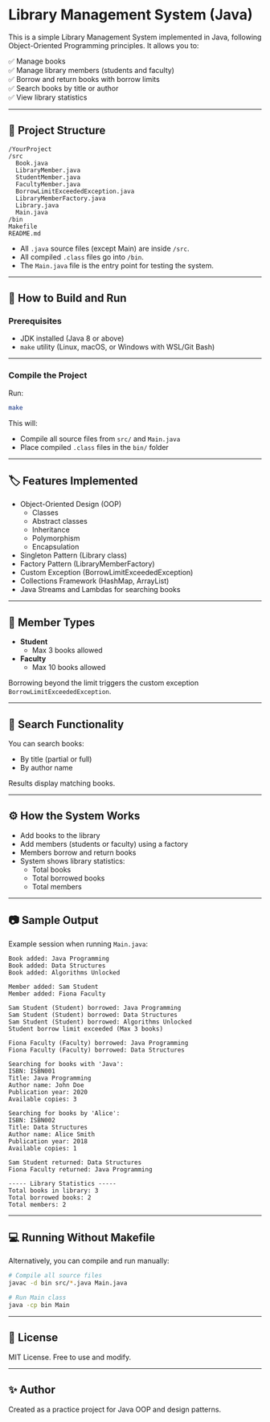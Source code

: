 # Library Management System (Java)

This is a simple Library Management System implemented in Java, following Object-Oriented Programming principles. It allows you to:

✅ Manage books  
✅ Manage library members (students and faculty)  
✅ Borrow and return books with borrow limits  
✅ Search books by title or author  
✅ View library statistics

---

## 📁 Project Structure

```
/YourProject
/src
  Book.java
  LibraryMember.java
  StudentMember.java
  FacultyMember.java
  BorrowLimitExceededException.java
  LibraryMemberFactory.java
  Library.java
  Main.java
/bin
Makefile
README.md
```

- All `.java` source files (except Main) are inside `/src`.
- All compiled `.class` files go into `/bin`.
- The `Main.java` file is the entry point for testing the system.

---

## 🚀 How to Build and Run

### Prerequisites

- JDK installed (Java 8 or above)
- `make` utility (Linux, macOS, or Windows with WSL/Git Bash)

---

### Compile the Project

Run:

```bash
make
```

This will:

- Compile all source files from `src/` and `Main.java`
- Place compiled `.class` files in the `bin/` folder

---

## 🏷 Features Implemented

- Object-Oriented Design (OOP)
    - Classes
    - Abstract classes
    - Inheritance
    - Polymorphism
    - Encapsulation
- Singleton Pattern (Library class)
- Factory Pattern (LibraryMemberFactory)
- Custom Exception (BorrowLimitExceededException)
- Collections Framework (HashMap, ArrayList)
- Java Streams and Lambdas for searching books

---

## 👥 Member Types

- **Student**
    - Max 3 books allowed
- **Faculty**
    - Max 10 books allowed

Borrowing beyond the limit triggers the custom exception `BorrowLimitExceededException`.

---

## 🔎 Search Functionality

You can search books:

- By title (partial or full)
- By author name

Results display matching books.

---

## ⚙️ How the System Works

- Add books to the library
- Add members (students or faculty) using a factory
- Members borrow and return books
- System shows library statistics:
    - Total books
    - Total borrowed books
    - Total members

---

## 📷 Sample Output

Example session when running `Main.java`:

```
Book added: Java Programming
Book added: Data Structures
Book added: Algorithms Unlocked

Member added: Sam Student
Member added: Fiona Faculty

Sam Student (Student) borrowed: Java Programming
Sam Student (Student) borrowed: Data Structures
Sam Student (Student) borrowed: Algorithms Unlocked
Student borrow limit exceeded (Max 3 books)

Fiona Faculty (Faculty) borrowed: Java Programming
Fiona Faculty (Faculty) borrowed: Data Structures

Searching for books with 'Java':
ISBN: ISBN001
Title: Java Programming
Author name: John Doe
Publication year: 2020
Available copies: 3

Searching for books by 'Alice':
ISBN: ISBN002
Title: Data Structures
Author name: Alice Smith
Publication year: 2018
Available copies: 1

Sam Student returned: Data Structures
Fiona Faculty returned: Java Programming

----- Library Statistics -----
Total books in library: 3
Total borrowed books: 2
Total members: 2
```

---

## 💻 Running Without Makefile

Alternatively, you can compile and run manually:

```bash
# Compile all source files
javac -d bin src/*.java Main.java

# Run Main class
java -cp bin Main
```

---

## 🔗 License

MIT License. Free to use and modify.

---

## ✨ Author

Created as a practice project for Java OOP and design patterns.